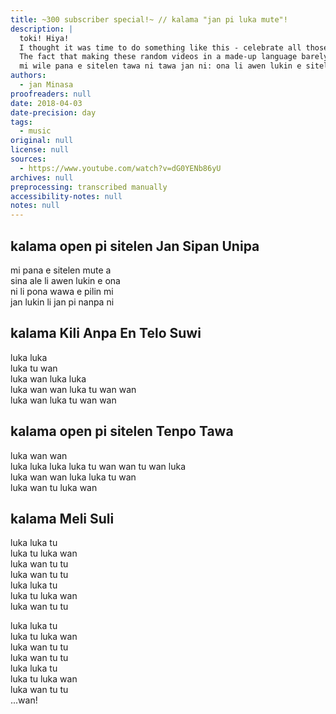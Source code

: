 ```yaml
---
title: ~300 subscriber special!~ // kalama "jan pi luka mute"!
description: |
  toki! Hiya!
  I thought it was time to do something like this - celebrate all those who've stayed with this channel and this language community!
  The fact that making these random videos in a made-up language barely anyone speaks has given me the opportunity to talk to so many cool people and get this much attention on my channel is... pretty awesome! Thank you guys so much for being part of this language community :)
  mi wile pana e sitelen tawa ni tawa jan ni: ona li awen lukin e sitelen tawa mi, li awen lon kulupu pona pi toki ni! jan mute mute li lukin e sitelen tawa mi. ni li nasa anu seme?! mi ken toki poka jan pona li awen pana e sitelen tawa tan sina ali lukin. ni li pona tawa mi!! :D
authors:
  - jan Minasa
proofreaders: null
date: 2018-04-03
date-precision: day
tags:
  - music
original: null
license: null
sources:
  - https://www.youtube.com/watch?v=dG0YENb86yU
archives: null
preprocessing: transcribed manually
accessibility-notes: null
notes: null
---
```


<!-- Steven Universe extended intro -->  
## kalama open pi sitelen Jan Sipan Unipa  
mi pana e sitelen mute a  
sina ale li awen lukin e ona  
ni li pona wawa e pilin mi  
jan lukin li jan pi nanpa ni

<!-- Potatoes and Molasses (Over the Garden Wall) -->  
## kalama Kili Anpa En Telo Suwi  
luka luka  
luka tu wan  
luka wan luka luka  
luka wan wan luka tu wan wan  
luka wan luka tu wan wan

<!-- Adventure Time opening theme -->  
## kalama open pi sitelen Tenpo Tawa  
luka wan wan  
luka luka luka 
luka tu wan wan tu wan luka  
luka wan wan luka luka tu wan  
luka wan tu luka wan

<!-- Giant Woman (Steven Universe) -->  
## kalama Meli Suli  
luka luka tu  
luka tu luka wan  
luka wan tu tu  
luka wan tu tu  
luka luka tu  
luka tu luka wan  
luka wan tu tu

luka luka tu  
luka tu luka wan  
luka wan tu tu  
luka wan tu tu  
luka luka tu  
luka tu luka wan  
luka wan tu tu  
...wan!
